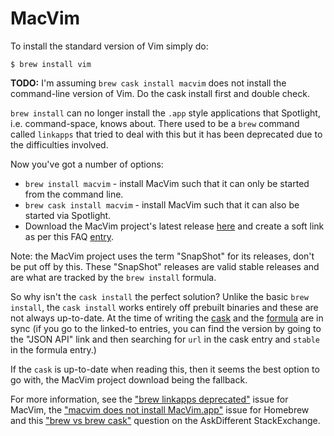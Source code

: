 MacVim
======

To install the standard version of Vim simply do:

    $ brew install vim

**TODO:** I'm assuming `brew cask install macvim` does not install the command-line version of Vim. Do the cask install first and double check.

`brew install` can no longer install the `.app` style applications that Spotlight, i.e. command-space, knows about. There used to be a `brew` command called `linkapps` that tried to deal with this but it has been deprecated due to the difficulties involved.

Now you've got a number of options:

* `brew install macvim` - install MacVim such that it can only be started from the command line.
* `brew cask install macvim` - install MacVim such that it can also be started via Spotlight.
* Download the MacVim project's latest release [here](https://macvim-dev.github.io/macvim/) and create a soft link as per this FAQ [entry](https://github.com/macvim-dev/macvim/wiki/FAQ#how-can-i-open-files-from-terminal).

Note: the MacVim project uses the term "SnapShot" for its releases, don't be put off by this. These "SnapShot" releases are valid stable releases and are what are tracked by the `brew install` formula.

So why isn't the `cask install` the perfect solution? Unlike the basic `brew install`, the `cask install` works entirely off prebuilt binaries and these are not always up-to-date.  At the time of writing the [cask](https://formulae.brew.sh/cask/macvim) and the [formula](https://formulae.brew.sh/formula/macvim) are in sync (if you go to the linked-to entries, you can find the version by going to the "JSON API" link and then searching for `url` in the cask entry and `stable` in the formula entry.)

If the `cask` is up-to-date when reading this, then it seems the best option to go with, the MacVim project download being the fallback.

For more information, see the ["brew linkapps deprecated"](https://github.com/macvim-dev/macvim/issues/450) issue for MacVim, the ["macvim does not install MacVim.app"](https://github.com/Homebrew/homebrew-core/issues/20707) issue for Homebrew and this ["brew vs brew cask"](https://apple.stackexchange.com/q/125468) question on the AskDifferent StackExchange.
